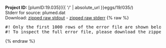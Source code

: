**Project ID:** [plumID:19.035]({{ '/' | absolute_url }}eggs/19/035/)  
Stderr for source:  plumed.dat   
Download: [zipped raw stdout](plumed.dat.plumed_master.stdout.txt.zip) - [zipped raw stderr](plumed.dat.plumed_master.stderr.txt.zip) 
{% raw %}
<pre>
#! Only the first 1000 rows of the error file are shown below
#! To inspect the full error file, please download the zipped raw stderr file above
</pre>
{% endraw %}
